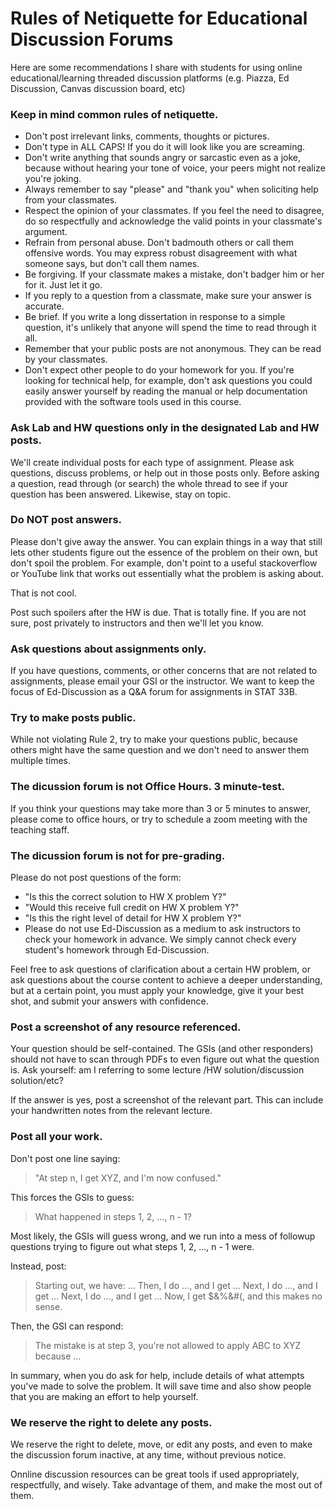# Rules of Netiquette for Educational Discussion Forums

Here are some recommendations I share with students for using online educational/learning threaded discussion platforms (e.g. Piazza, Ed Discussion, Canvas discussion board, etc)



### Keep in mind common rules of netiquette.

- Don't post irrelevant links, comments, thoughts or pictures.
- Don't type in ALL CAPS! If you do it will look like you are screaming.
- Don't write anything that sounds angry or sarcastic even as a joke, because without hearing your tone of voice, your peers might not realize you're joking.
- Always remember to say "please" and "thank you" when soliciting help from your classmates.
- Respect the opinion of your classmates. If you feel the need to disagree, do so respectfully and acknowledge the valid points in your classmate's argument.
- Refrain from personal abuse. Don't badmouth others or call them offensive words. You may express robust disagreement with what someone says, but don't call them names.
- Be forgiving. If your classmate makes a mistake, don't badger him or her for it. Just let it go.
- If you reply to a question from a classmate, make sure your answer is accurate.
- Be brief. If you write a long dissertation in response to a simple question, it's unlikely that anyone will spend the time to read through it all.
- Remember that your public posts are not anonymous. They can be read by your classmates.
- Don't expect other people to do your homework for you. If you're looking for technical help, for example, don't ask questions you could easily answer yourself by reading the manual or help documentation provided with the software tools used in this course.
 


### Ask Lab and HW questions only in the designated Lab and HW posts.

We'll create individual posts for each type of assignment. Please ask questions, discuss problems, or help out in those posts only. Before asking a question, read through (or search) the whole thread to see if your question has been answered. Likewise, stay on topic.

 

### Do NOT post answers.

Please don't give away the answer. You can explain things in a way that still lets other students figure out the essence of the problem on their own, but don't spoil the problem. For example, don't point to a useful stackoverflow or YouTube link that works out essentially what the problem is asking about.

That is not cool.

Post such spoilers after the HW is due. That is totally fine. If you are not sure, post privately to instructors and then we'll let you know.

 

### Ask questions about assignments only.

If you have questions, comments, or other concerns that are not related to assignments, please email your GSI or the instructor. We want to keep the focus of Ed-Discussion as a Q&A forum for assignments in STAT 33B.

 

### Try to make posts public.

While not violating Rule 2, try to make your questions public, because others might have the same question and we don't need to answer them multiple times.

 

### The dicussion forum is not Office Hours. 3 minute-test.

If you think your questions may take more than 3 or 5 minutes to answer, please come to office hours, or try to schedule a zoom meeting with the teaching staff.

 

### The dicussion forum is not for pre-grading.

Please do not post questions of the form:

- "Is this the correct solution to HW X problem Y?"
- "Would this receive full credit on HW X problem Y?"
- "Is this the right level of detail for HW X problem Y?"
- Please do not use Ed-Discussion as a medium to ask instructors to check your homework in advance. We simply cannot check every student's homework through Ed-Discussion.

Feel free to ask questions of clarification about a certain HW problem, or ask questions about the course content to achieve a deeper understanding, but at a certain point, you must apply your knowledge, give it your best shot, and submit your answers with confidence.

 

### Post a screenshot of any resource referenced.

Your question should be self-contained. The GSIs (and other responders) should not have to scan through PDFs to even figure out what the question is. Ask yourself: am I referring to some lecture /HW solution/discussion solution/etc?

If the answer is yes, post a screenshot of the relevant part. This can include your handwritten notes from the relevant lecture.

 

### Post all your work.

Don't post one line saying:

> "At step n, I get XYZ, and I'm now confused."

This forces the GSIs to guess:

> What happened in steps 1, 2, ..., n - 1?

Most likely, the GSIs will guess wrong, and we run into a mess of followup questions trying to figure out what steps 1, 2, ..., n - 1 were.

Instead, post:

> Starting out, we have: ...
> Then, I do ..., and I get ...
> Next, I do ..., and I get ...
> Next, I do ..., and I get ...
> Now, I get $&%&#(, and this makes no sense.

Then, the GSI can respond:

> The mistake is at step 3, you're not allowed to apply ABC to XYZ because ...

In summary, when you do ask for help, include details of what attempts you've made to solve the problem. It will save time and also show people that you are making an effort to help yourself.

 

### We reserve the right to delete any posts.

We reserve the right to delete, move, or edit any posts, and even to make the discussion forum inactive, at any time, without previous notice.

Onnline discussion resources can be great tools if used appropriately, respectfully, and wisely. Take advantage of them, and make the most out of them.
